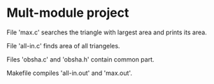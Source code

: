 # Mult-module project

File 'max.c' searches the triangle with largest area and prints its area.

File 'all-in.c' finds area of all triangeles.

Files 'obsha.c' and 'obsha.h' contain common part.

Makefile compiles 'all-in.out' and 'max.out'.

